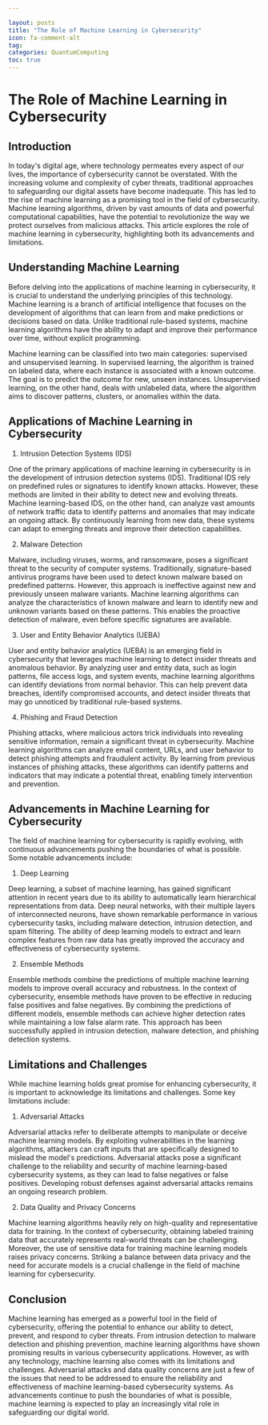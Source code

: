 ```yaml
---

layout: posts
title: "The Role of Machine Learning in Cybersecurity"
icon: fa-comment-alt
tag:      
categories: QuantumComputing
toc: true
---
```




# The Role of Machine Learning in Cybersecurity

## Introduction

In today's digital age, where technology permeates every aspect of our lives, the importance of cybersecurity cannot be overstated. With the increasing volume and complexity of cyber threats, traditional approaches to safeguarding our digital assets have become inadequate. This has led to the rise of machine learning as a promising tool in the field of cybersecurity. Machine learning algorithms, driven by vast amounts of data and powerful computational capabilities, have the potential to revolutionize the way we protect ourselves from malicious attacks. This article explores the role of machine learning in cybersecurity, highlighting both its advancements and limitations.

## Understanding Machine Learning

Before delving into the applications of machine learning in cybersecurity, it is crucial to understand the underlying principles of this technology. Machine learning is a branch of artificial intelligence that focuses on the development of algorithms that can learn from and make predictions or decisions based on data. Unlike traditional rule-based systems, machine learning algorithms have the ability to adapt and improve their performance over time, without explicit programming.

Machine learning can be classified into two main categories: supervised and unsupervised learning. In supervised learning, the algorithm is trained on labeled data, where each instance is associated with a known outcome. The goal is to predict the outcome for new, unseen instances. Unsupervised learning, on the other hand, deals with unlabeled data, where the algorithm aims to discover patterns, clusters, or anomalies within the data.

## Applications of Machine Learning in Cybersecurity

1. Intrusion Detection Systems (IDS)

One of the primary applications of machine learning in cybersecurity is in the development of intrusion detection systems (IDS). Traditional IDS rely on predefined rules or signatures to identify known attacks. However, these methods are limited in their ability to detect new and evolving threats. Machine learning-based IDS, on the other hand, can analyze vast amounts of network traffic data to identify patterns and anomalies that may indicate an ongoing attack. By continuously learning from new data, these systems can adapt to emerging threats and improve their detection capabilities.

2. Malware Detection

Malware, including viruses, worms, and ransomware, poses a significant threat to the security of computer systems. Traditionally, signature-based antivirus programs have been used to detect known malware based on predefined patterns. However, this approach is ineffective against new and previously unseen malware variants. Machine learning algorithms can analyze the characteristics of known malware and learn to identify new and unknown variants based on these patterns. This enables the proactive detection of malware, even before specific signatures are available.

3. User and Entity Behavior Analytics (UEBA)

User and entity behavior analytics (UEBA) is an emerging field in cybersecurity that leverages machine learning to detect insider threats and anomalous behavior. By analyzing user and entity data, such as login patterns, file access logs, and system events, machine learning algorithms can identify deviations from normal behavior. This can help prevent data breaches, identify compromised accounts, and detect insider threats that may go unnoticed by traditional rule-based systems.

4. Phishing and Fraud Detection

Phishing attacks, where malicious actors trick individuals into revealing sensitive information, remain a significant threat in cybersecurity. Machine learning algorithms can analyze email content, URLs, and user behavior to detect phishing attempts and fraudulent activity. By learning from previous instances of phishing attacks, these algorithms can identify patterns and indicators that may indicate a potential threat, enabling timely intervention and prevention.

## Advancements in Machine Learning for Cybersecurity

The field of machine learning for cybersecurity is rapidly evolving, with continuous advancements pushing the boundaries of what is possible. Some notable advancements include:

1. Deep Learning

Deep learning, a subset of machine learning, has gained significant attention in recent years due to its ability to automatically learn hierarchical representations from data. Deep neural networks, with their multiple layers of interconnected neurons, have shown remarkable performance in various cybersecurity tasks, including malware detection, intrusion detection, and spam filtering. The ability of deep learning models to extract and learn complex features from raw data has greatly improved the accuracy and effectiveness of cybersecurity systems.

2. Ensemble Methods

Ensemble methods combine the predictions of multiple machine learning models to improve overall accuracy and robustness. In the context of cybersecurity, ensemble methods have proven to be effective in reducing false positives and false negatives. By combining the predictions of different models, ensemble methods can achieve higher detection rates while maintaining a low false alarm rate. This approach has been successfully applied in intrusion detection, malware detection, and phishing detection systems.

## Limitations and Challenges

While machine learning holds great promise for enhancing cybersecurity, it is important to acknowledge its limitations and challenges. Some key limitations include:

1. Adversarial Attacks

Adversarial attacks refer to deliberate attempts to manipulate or deceive machine learning models. By exploiting vulnerabilities in the learning algorithms, attackers can craft inputs that are specifically designed to mislead the model's predictions. Adversarial attacks pose a significant challenge to the reliability and security of machine learning-based cybersecurity systems, as they can lead to false negatives or false positives. Developing robust defenses against adversarial attacks remains an ongoing research problem.

2. Data Quality and Privacy Concerns

Machine learning algorithms heavily rely on high-quality and representative data for training. In the context of cybersecurity, obtaining labeled training data that accurately represents real-world threats can be challenging. Moreover, the use of sensitive data for training machine learning models raises privacy concerns. Striking a balance between data privacy and the need for accurate models is a crucial challenge in the field of machine learning for cybersecurity.

## Conclusion

Machine learning has emerged as a powerful tool in the field of cybersecurity, offering the potential to enhance our ability to detect, prevent, and respond to cyber threats. From intrusion detection to malware detection and phishing prevention, machine learning algorithms have shown promising results in various cybersecurity applications. However, as with any technology, machine learning also comes with its limitations and challenges. Adversarial attacks and data quality concerns are just a few of the issues that need to be addressed to ensure the reliability and effectiveness of machine learning-based cybersecurity systems. As advancements continue to push the boundaries of what is possible, machine learning is expected to play an increasingly vital role in safeguarding our digital world.